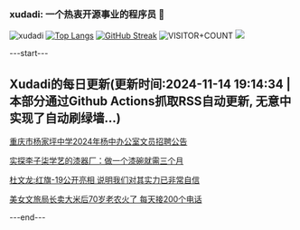 ### xudadi: 一个热衷开源事业的程序员 👋

![xudadi](https://github-readme-stats-git-masterorgs-github-readme-stats-team.vercel.app/api?username=xudadi)
[![Top Langs](https://github-readme-stats.vercel.app/api/top-langs/?username=xudadi)](https://github.com/anuraghazra/github-readme-stats)
[![GitHub Streak](https://streak-stats.demolab.com?user=xudadi&locale=zh_Hans)](https://git.io/streak-stats)
![VISITOR+COUNT](https://komarev.com/ghpvc/?username=xudadi&label=VISITOR+COUNT)
![](https://raw.githubusercontent.com/xudadi/xudadi/main/assets/github-contribution-grid-snake.svg)


---start---

## Xudadi的每日更新(更新时间:2024-11-14 19:14:34 | 本部分通过Github Actions抓取RSS自动更新, 无意中实现了自动刷绿墙...)

[重庆市杨家坪中学2024年杨中办公室文员招聘公告](https://www.gongkaoleida.com/article/2194047)

[实探李子柒学艺的漆器厂：做一个漆碗就需三个月](https://m.163.com/news/article/JGTLACMK053469LG.html)

[杜文龙:红旗-19公开亮相 说明我们对其实力已非常自信](https://m.163.com/news/article/JGTNPFDB053469LG.html)

[美女文旅局长卖大米后70岁老农火了 每天接200个电话](https://m.163.com/news/article/JGUK975J0514D9AO.html)

---end---

